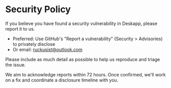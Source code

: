 # Security Policy

If you believe you have found a security vulnerability in Deskapp, please report it to us.

- Preferred: Use GitHub's "Report a vulnerability" (Security > Advisories) to privately disclose
- Or email: ruckusist@outlook.com

Please include as much detail as possible to help us reproduce and triage the issue.

We aim to acknowledge reports within 72 hours. Once confirmed, we'll work on a fix and coordinate a disclosure timeline with you.

